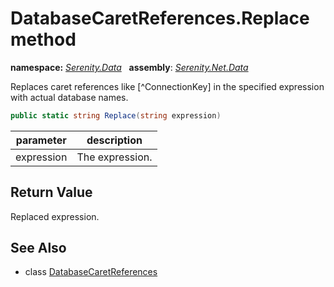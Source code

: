 # DatabaseCaretReferences.Replace method
**namespace:** *[Serenity.Data](../../README.md#serenity.data-namespace)*   **assembly**: *[Serenity.Net.Data](../../README.md)*

Replaces caret references like [^ConnectionKey] in the specified expression with actual database names.

```csharp
public static string Replace(string expression)
```

| parameter | description |
| --- | --- |
| expression | The expression. |

## Return Value

Replaced expression.

## See Also

* class [DatabaseCaretReferences](../DatabaseCaretReferences.md)